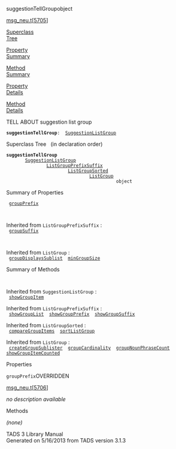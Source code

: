 ---
---
<span class="title">suggestionTellGroup</span><span class="type">object</span>

[msg_neu.t](../file/msg_neu.t.html)\[[5705](../source/msg_neu.t.html#5705)\]

[Superclass  
Tree](#_SuperClassTree_)

[Property  
Summary](#_PropSummary_)

[Method  
Summary](#_MethodSummary_)

[Property  
Details](#_Properties_)

[Method  
Details](#_Methods_)

<div class="fdesc">

TELL ABOUT suggestion list group

**`suggestionTellGroup`**` :   `[`SuggestionListGroup`](../object/SuggestionListGroup.html)

</div>

<span id="_SuperClassTree_"></span>

<div class="mjhd">

<span class="hdln">Superclass Tree</span>   (in declaration order)

</div>

**`suggestionTellGroup`**  
`         `[`SuggestionListGroup`](../object/SuggestionListGroup.html)  
`                 `[`ListGroupPrefixSuffix`](../object/ListGroupPrefixSuffix.html)  
`                         `[`ListGroupSorted`](../object/ListGroupSorted.html)  
`                                 `[`ListGroup`](../object/ListGroup.html)  
`                                         object`  
<span id="_PropSummary_"></span>

<div class="mjhd">

<span class="hdln">Summary of Properties</span>  

</div>

` `[`groupPrefix`](#groupPrefix)`  `

` `

Inherited from `ListGroupPrefixSuffix` :  
` `[`groupSuffix`](../object/ListGroupPrefixSuffix.html#groupSuffix)`  `

` `

Inherited from `ListGroup` :  
` `[`groupDisplaysSublist`](../object/ListGroup.html#groupDisplaysSublist)`  `[`minGroupSize`](../object/ListGroup.html#minGroupSize)`  `

<span id="_MethodSummary_"></span>

<div class="mjhd">

<span class="hdln">Summary of Methods</span>  

</div>

` `

Inherited from `SuggestionListGroup` :  
` `[`showGroupItem`](../object/SuggestionListGroup.html#showGroupItem)`  `

Inherited from `ListGroupPrefixSuffix` :  
` `[`showGroupList`](../object/ListGroupPrefixSuffix.html#showGroupList)`  `[`showGroupPrefix`](../object/ListGroupPrefixSuffix.html#showGroupPrefix)`  `[`showGroupSuffix`](../object/ListGroupPrefixSuffix.html#showGroupSuffix)`  `

Inherited from `ListGroupSorted` :  
` `[`compareGroupItems`](../object/ListGroupSorted.html#compareGroupItems)`  `[`sortListGroup`](../object/ListGroupSorted.html#sortListGroup)`  `

Inherited from `ListGroup` :  
` `[`createGroupSublister`](../object/ListGroup.html#createGroupSublister)`  `[`groupCardinality`](../object/ListGroup.html#groupCardinality)`  `[`groupNounPhraseCount`](../object/ListGroup.html#groupNounPhraseCount)`  `[`showGroupItemCounted`](../object/ListGroup.html#showGroupItemCounted)`  `

<span id="_Properties_"></span>

<div class="mjhd">

<span class="hdln">Properties</span>  

</div>

<span id="groupPrefix"></span>

`groupPrefix`<span class="rem">OVERRIDDEN</span>

[msg_neu.t](../file/msg_neu.t.html)\[[5706](../source/msg_neu.t.html#5706)\]

<div class="desc">

*no description available*

</div>

<span id="_Methods_"></span>

<div class="mjhd">

<span class="hdln">Methods</span>  

</div>

*(none)*

<div class="ftr">

TADS 3 Library Manual  
Generated on 5/16/2013 from TADS version 3.1.3

</div>
